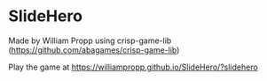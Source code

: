 # SlideHero

Made by William Propp using crisp-game-lib (https://github.com/abagames/crisp-game-lib)

Play the game at https://williampropp.github.io/SlideHero/?slidehero
